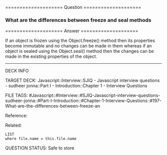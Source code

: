 ==================== Question ====================  

### What are the differences between freeze and seal methods  

==================== Answer ====================  

If an object is frozen using the Object.freeze() method then its properties
become immutable and no changes can be made in them whereas if an object is
sealed using the Object.seal() method then the changes can be made in the
existing properties of the object.

---

DECK INFO

TARGET DECK: Javascript::Interview::SJIQ - Javascript interview questions -
sudheer jonna::Part I - Introduction::Chapter 1 - Interview Questions

FILE TAGS:
#Javascript::#Interview::#SJIQ-Javascript-interview-questions-sudheer-jonna::#Part-I-Introduction::#Chapter-1-Interview-Questions::#197-What-are-the-differences-between-freeze-an

Reference:

Related:

```dataview
LIST
where file.name = this.file.name
```

QUESTION STATUS: Safe to store
